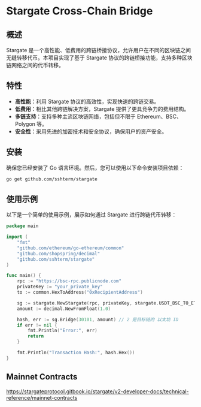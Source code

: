 # Stargate Cross-Chain Bridge

## 概述

Stargate 是一个高性能、低费用的跨链桥接协议，允许用户在不同的区块链之间无缝转移代币。本项目实现了基于 Stargate 协议的跨链桥接功能，支持多种区块链网络之间的代币转移。

## 特性

- **高性能**：利用 Stargate 协议的高效性，实现快速的跨链交易。
- **低费用**：相比其他跨链解决方案，Stargate 提供了更具竞争力的费用结构。
- **多链支持**：支持多种主流区块链网络，包括但不限于 Ethereum、BSC、Polygon 等。
- **安全性**：采用先进的加密技术和安全协议，确保用户的资产安全。

## 安装

确保您已经安装了 Go 语言环境。然后，您可以使用以下命令安装项目依赖：

```bash
go get github.com/sshterm/stargate
```

## 使用示例
以下是一个简单的使用示例，展示如何通过 Stargate 进行跨链代币转移：

```go
package main

import (
    "fmt"
    "github.com/ethereum/go-ethereum/common"
    "github.com/shopspring/decimal"
    "github.com/sshterm/stargate"
)

func main() {
    rpc := "https://bsc-rpc.publicnode.com"
    privateKey := "your_private_key"
    to := common.HexToAddress("0xRecipientAddress")

    sg := stargate.NewStargate(rpc, privateKey, stargate.USDT_BSC_TO_ETH, to)
    amount := decimal.NewFromFloat(1.0)

    hash, err := sg.Bridge(30101, amount) // 2 是目标链的 以太坊 ID 
    if err != nil {
        fmt.Println("Error:", err)
        return
    }

    fmt.Println("Transaction Hash:", hash.Hex())
}
```
## Mainnet Contracts
https://stargateprotocol.gitbook.io/stargate/v2-developer-docs/technical-reference/mainnet-contracts